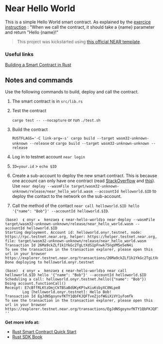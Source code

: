 # Near Hello World

This is a simple Hello World smart contract. As explained by the [exercice instruction](https://nearvember.near.org/challenge-2-hello-world) : "When we call the contract, it should take a {name} parameter and return "Hello {name}!"

> This project was kickstarted using [this official NEAR template](https://github.com/near-examples/rust-template).

### Useful links

[Building a Smart Contract in Rust](https://docs.near.org/docs/develop/contracts/rust/intro)


## Notes and commands

Use the following commands to build, deploy and call the contract.

1. The smart contract is in `src/lib.rs`
2. Test the contract

   `cargo test -- --nocapture` or run `./test.sh`
3. Build the contract

   `RUSTFLAGS='-C link-arg=-s' cargo build --target wasm32-unknown-unknown --release` or `cargo build --target wasm32-unknown-unknown --release`
4. Log in to testnet account `near login`
5. `ID=your.id` > `echo $ID`
6. Create a sub-account to deploy the new smart contract. This is because one account can only have one contract (read [StackOverflow](https://stackoverflow.com/questions/70455438/not-all-bytes-read-common-solutions) and [this](https://www.near-sdk.io/upgrading/prototyping)). Use `near deploy --wasmFile target/wasm32-unknown-unknown/release/near_hello_world.wasm --accountId helloworld.$ID` to deploy the contact to the network on the sub-account.
7. Call the method of the contact `near call helloworld.$ID hello '{"name": "Bob"}' --accountId helloworld.$ID`.

```shell
(base)  ❮ onyr ★  kenzae❯ ❮ near-hello-world❯❯ near deploy --wasmFile target/wasm32-unknown-unknown/release/near_hello_world.wasm --accountId helloworld.$ID
Starting deployment. Account id: helloworld.onyr.testnet, node: https://rpc.testnet.near.org, helper: https://helper.testnet.near.org, file: target/wasm32-unknown-unknown/release/near_hello_world.wasm
Transaction Id 26Ma9ckZLf1k1YkGc2TgLtXdS1pFnwk75ngVM5e5eN4i
To see the transaction in the transaction explorer, please open this url in your browser
https://explorer.testnet.near.org/transactions/26Ma9ckZLf1k1YkGc2TgLtXdS1pFnwk75ngVM5e5eN4i
Done deploying to helloworld.onyr.testnet

(base)  ❮ onyr ★  kenzae❯ ❮ near-hello-world❯❯ near call helloworld.$ID hello '{"name": "Bob"}' --accountId helloworld.$ID
Scheduling a call: helloworld.onyr.testnet.hello({"name": "Bob"})
Doing account.functionCall()
Receipt: E7cBffRLKtzDmjCkTBSaBdUKyKPtwXiuKsbyXC8NLpe8
        Log [helloworld.onyr.testnet]: Hello Bob!
Transaction Id EgJdNSgoynvfKTY1QbFKJQFTveZjofWGiXiVY1ufomfk
To see the transaction in the transaction explorer, please open this url in your browser
https://explorer.testnet.near.org/transactions/EgJdNSgoynvfKTY1QbFKJQFTveZjofWGiXiVY1ufomfk
''
```

**Get more info at:**

* [Rust Smart Contract Quick Start](https://docs.near.org/docs/develop/contracts/rust/intro)
* [Rust SDK Book](https://www.near-sdk.io/)
